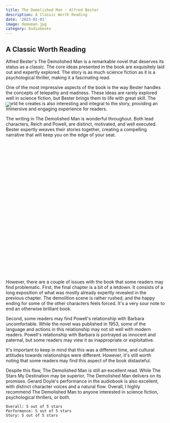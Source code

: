 ```yaml
---
title: The Demolished Man - Alfred Bester
description: A Classic Worth Reading
date: '2023-01-01'
image: demoman.jpg
category: Audiobooks
---
```


## A Classic Worth Reading

Alfred Bester's The Demolished Man is a remarkable novel that deserves its status as a classic. The core ideas presented in the book are exquisitely laid out and expertly explored. The story is as much science fiction as it is a psychological thriller, making it a fascinating read.

One of the most impressive aspects of the book is the way Bester handles the concepts of telepathy and madness. These ideas are rarely explored well in science fiction, but Bester brings them to life with great skill. The world he creates is also interesting and integral to the story, providing an immersive and engaging experience for readers.

The writing in The Demolished Man is wonderful throughout. Both lead characters, Reich and Powell, are distinct, motivated, and well executed. Bester expertly weaves their stories together, creating a compelling narrative that will keep you on the edge of your seat.

<div class="rounded shadow-xl bg-indigo-300 overflow-hidden relative" style="height: 30em;">
    <img class="w-full absolute object-cover" style="scale:1.1; margin-top: -9em;" src="/images/demoman2.jpg">
</div>

However, there are a couple of issues with the book that some readers may find problematic. First, the final chapter is a bit of a letdown. It consists of a long exposition of what was mostly already expertly revealed in the previous chapter. The demolition scene is rather rushed, and the happy ending for some of the other characters feels forced. It's a very sour note to end an otherwise brilliant book.

Second, some readers may find Powell's relationship with Barbara uncomfortable. While the novel was published in 1953, some of the language and actions in this relationship may not sit well with modern readers. Powell's relationship with Barbara is portrayed as innocent and paternal, but some readers may view it as inappropriate or exploitative.

It's important to keep in mind that this was a different time, and cultural attitudes towards relationships were different. However, it's still worth noting that some readers may find this aspect of the book distasteful.

Despite this flaw, The Demolished Man is still an excellent read. While The Stars My Destination may be superior, The Demolished Man delivers on its promises. Gerard Doyle's performance in the audiobook is also excellent, with distinct character voices and a natural flow. Overall, I highly recommend The Demolished Man to anyone interested in science fiction, psychological thrillers, or both.

```
Overall: 5 out of 5 stars
Performance: 5 out of 5 stars
Story: 5 out of 5 stars
```